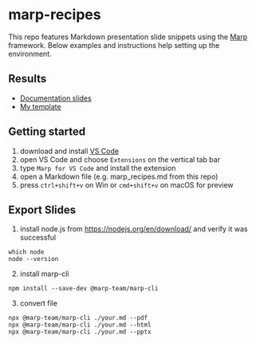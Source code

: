 marp-recipes
============

This repo features Markdown presentation slide snippets using the [Marp](https://marp.app/) framework. Below examples and instructions help setting up the environment.

Results
-------
- [Documentation slides](https://raw.githubusercontent.com/hahnec/marp-recipes/master/marp_recipes.pdf)
- [My template](https://raw.githubusercontent.com/hahnec/marp-recipes/master/template_hahnec.pdf)

Getting started
---------------
1. download and install [VS Code](https://code.visualstudio.com)
2. open VS Code and choose `Extensions` on the vertical tab bar
3. type `Marp for VS Code` and install the extension
4. open a Markdown file (e.g. marp_recipes.md from this repo)
5. press `ctrl+shift+v` on Win or `cmd+shift+v` on macOS for preview

Export Slides
-------------

1. install node.js from https://nodejs.org/en/download/ and verify it was successful
```
which node
node --version
```

2. install marp-cli
```
npm install --save-dev @marp-team/marp-cli
```

3. convert file
```
npx @marp-team/marp-cli ./your.md --pdf
npx @marp-team/marp-cli ./your.md --html
npx @marp-team/marp-cli ./your.md --pptx
```